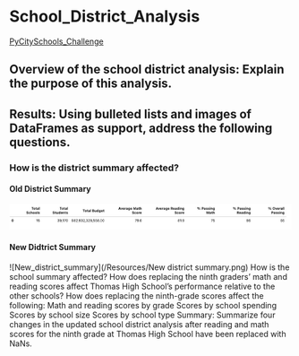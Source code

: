 # School_District_Analysis
[PyCitySchools_Challenge](PyCitySchools_Challenge.ipynb)

## Overview of the school district analysis: Explain the purpose of this analysis.
###

## Results: Using bulleted lists and images of DataFrames as support, address the following questions.

### How is the district summary affected?

#### Old District Summary
![Old_district_summary](/Resources/Old_district_summary.png)
#### New Didtrict Summary
![New_district_summary](/Resources/New district summary.png)
How is the school summary affected?
How does replacing the ninth graders’ math and reading scores affect Thomas High School’s performance relative to the other schools?
How does replacing the ninth-grade scores affect the following:
Math and reading scores by grade
Scores by school spending
Scores by school size
Scores by school type
Summary: Summarize four changes in the updated school district analysis after reading and math scores for the ninth grade at Thomas High School have been replaced with NaNs.
